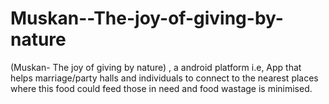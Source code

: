 # Muskan--The-joy-of-giving-by-nature
(Muskan- The joy of giving by nature) , a android platform i.e, App that helps marriage/party halls and individuals to connect to the nearest places where this food could feed those in need and food wastage is minimised. 
